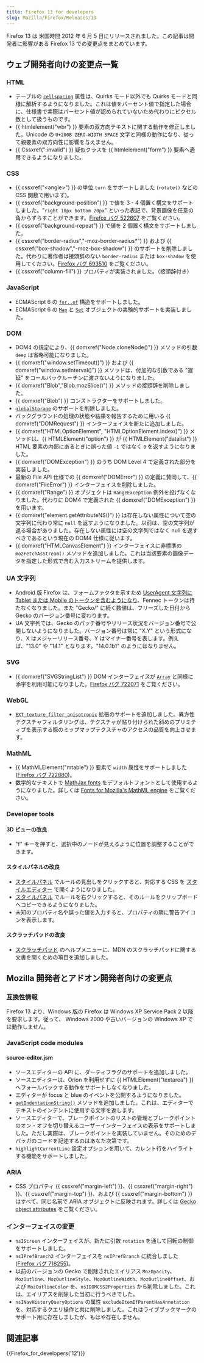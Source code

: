 ```yaml
---
title: Firefox 13 for developers
slug: Mozilla/Firefox/Releases/13
---
```


Firefox 13 は 米国時間 2012 年 6 月 5 日にリリースされました。この記事は開発者に影響がある Firefox 13 での変更点をまとめています。

## ウェブ開発者向けの変更点一覧

### HTML

- テーブルの [`cellspacing`](/ja/docs/Web/HTML/Element/table#cellspacing) 属性は、Quirks モード以外でも Quirks モードと同様に解析するようになりました。これは値をパーセント値で指定した場合に、仕様書で実際はパーセント値が認められていないため代わりにピクセル数として扱うものです。
- {{ htmlelement("wbr") }} 要素の双方向テキストに関する動作を修正しました。Unicode の `U+200B ZERO-WIDTH SPACE` 文字と同様の動作になり、従って親要素の双方向性に影響を与えません。
- {{ Cssxref(":invalid") }} 疑似クラスを {{ htmlelement("form") }} 要素へ適用できるようになりました。

### CSS

- {{ cssxref("&lt;angle&gt;") }} の単位 `turn` をサポートしました (`rotate()` などの CSS 関数で用います)。
- {{ cssxref("background-position") }} で値を 3 - 4 個置く構文をサポートしました。"`right 10px bottom 20px`" といった表記で、背景画像を任意の角からずらすことができます。[Firefox バグ 522607](https://bugzil.la/522607) をご覧ください。
- {{ cssxref("background-repeat") }} で値を 2 個置く構文をサポートしました。
- {{ cssxref("border-radius","-moz-border-radius*") }} および {{ cssxref("box-shadow","-moz-box-shadow") }} のサポートを削除しました。代わりに著作者は接頭辞のない `border-radius` または `box-shadow` を使用してください。[Firefox バグ 693510](https://bugzil.la/693510) をご覧ください。
- {{ cssxref("column-fill") }} プロパティが実装されました。（接頭辞付き）

### JavaScript

- ECMAScript 6 の [`for..of`](/ja/JavaScript/Reference/Statements/for...of) 構造をサポートしました。
- ECMAScript 6 の [`Map`](/ja/JavaScript/Reference/Global_Objects/Map) と [`Set`](/ja/JavaScript/Reference/Global_Objects/Set) オブジェクトの実験的サポートを実装しました。

### DOM

- DOM4 の規定により、{{ domxref("Node.cloneNode()") }} メソッドの引数 `deep` は省略可能になりました。
- {{ domxref("window.setTimeout()") }} および {{ domxref("window.setInterval()") }} メソッドは、付加的な引数である "遅延" をコールバックルーチンに渡さないようになりました。
- {{ domxref("Blob","Blob.mozSlice()") }} メソッドの接頭辞を削除しました。
- {{ domxref("Blob") }} コンストラクターをサポートしました。
- [`globalStorage`](/ja/DOM/Storage#globalStorage) のサポートを削除しました。
- バックグラウンドの処理の状態や結果を報告するために用いる {{ domxref("DOMRequest") }} インターフェイスを新たに追加しました。
- {{ domxref("HTMLOptionElement", "HTMLOptionElement.index()") }} メソッドは、{{ HTMLElement("option") }} が {{ HTMLElement("datalist") }} HTML 要素の内部にあるときに誤った値 `-1` ではなく `0` を返すようになりました。
- {{ domxref("DOMException") }} のうち DOM Level 4 で定義された部分を実装しました。
- 最新の File API 仕様での {{ domxref("DOMError") }} の定義に賛同して、{{ domxref("FileError") }} インターフェイスを削除しました。
- {{ domxref("Range") }} オブジェクトは `RangeException` 例外を投げなくなりました。代わりに DOM4 で定義された {{ domxref("DOMException") }} を用います。
- {{ domxref("element.getAttributeNS()") }} は存在しない属性について空の文字列に代わり常に `null` を返すようになりました。以前は、空の文字列が返る場合がありました。存在しない属性には空の文字列ではなく null を返すべきであるという現在の DOM4 仕様に従います。
- {{ domxref("HTMLCanvasElement") }} インターフェイスに非標準の `mozFetchAsStream()` メソッドを追加しました。これは当該要素の画像データを指定した形式で含む入力ストリームを提供します。

### UA 文字列

- Android 版 Firefox は、フォームファクタを示すため [UserAgent 文字列に Tablet または Mobile のトークンを含むようになり](/ja/Gecko_user_agent_string_reference#Mobile_and_Tablet_indicators)、Fennec トークンは持たなくなりました。また "Gecko/" に続く数値は、フリーズした日付から Gecko のバージョン番号に変わります。
- UA 文字列では、Gecko のパッチ番号やリリース状況をバージョン番号で公開しないようになりました。バージョン番号は常に "X.Y" という形式になり、X はメジャーリリース番号、Y はマイナー番号を表します。例えば、"13.0" や "14.1" となります。"14.0.1b1" のようにはなりません。

### SVG

- {{ domxref("SVGStringList") }} DOM インターフェイスが [`Array`](/ja/JavaScript/Reference/Global_Objects/Array) と同様に添字を利用可能になりました。[Firefox バグ 722071](https://bugzil.la/722071) をご覧ください。

### WebGL

- [`EXT_texture_filter_anisotropic`](/ja/WebGL/Using_Extensions#EXT_texture_filter_anisotropic) 拡張のサポートを追加しました。異方性テクスチャフィルタリングは、テクスチャが貼り付けられた斜めのプリミティブを表示する際のミップマップテクスチャのアクセスの品質を向上させます。

### MathML

- {{ MathMLElement("mtable") }} 要素で `width` 属性をサポートしました ([Firefox バグ 722880](https://bugzil.la/722880))。
- 数学的なテキストで [MathJax fonts](http://cdn.mathjax.org/mathjax/latest/fonts/HTML-CSS/TeX/otf/) をデフォルトフォントとして使用するようになりました。詳しくは [Fonts for Mozilla's MathML engine](/ja/Mozilla_MathML_Project/Fonts) をご覧ください。

### Developer tools

#### 3D ビューの改良

- "f" キーを押すと、選択中のノードが見えるように位置を調整することができます。

#### スタイルパネルの改良

- [スタイルパネル](/ja/Tools/Page_Inspector/Style_panel) でルールの見出しをクリックすると、対応する CSS を [スタイルエディター](/ja/Tools/Style_Editor) で開くようになりました。
- [スタイルパネル](/ja/Tools/Page_Inspector/Style_panel) でルールを右クリックすると、そのルールをクリップボードへコピーできるようになりました。
- 未知のプロパティ名や誤った値を入力すると、プロパティの隣に警告アイコンを表示します。

#### スクラッチパッドの改良

- [スクラッチパッド](/ja/Tools/Scratchpad) のヘルプメニューに、MDN のスクラッチパッドに関する文書を開くための項目を追加しました。

## Mozilla 開発者とアドオン開発者向けの変更点

### 互換性情報

Firefox 13 より、Windows 版の Firefox は Windows XP Service Pack 2 以降を要求します。従って、 Windows 2000 や古いバージョンの Windows XP では動作しません。

### JavaScript code modules

#### source-editor.jsm

- ソースエディターの API に、ダーティフラグのサポートを追加しました。
- ソースエディターは、Orion を利用せずに {{ HTMLElement("textarea") }} へフォールバックする動作をサポートしなくなりました。
- エディターが focus と blue のイベントを公開するようになりました。
- [`getIndentationString()`](/ja/JavaScript_code_modules/source-editor.jsm#getIndentationString%28%29) メソッドを追加しました。これは、エディターでテキストのインデントに使用する文字を返します。
- ソースエディターで、ブレークポイントのリストの管理とブレークポイントのオン・オフを切り替えるユーザーインターフェイスの表示をサポートしました。ただし実際は、ブレークポイントを実装していません。そのためのデバッガのコードを記述するのはあなた次第です。
- `highlightCurrentLine` 設定オプションを用いて、カレント行をハイライトする機能をサポートしました。

### ARIA

- CSS プロパティ {{ cssxref("margin-left") }}、{{ cssxref("margin-right") }}、{{ cssxref("margin-top") }}、および {{ cssxref("margin-bottom") }} はすべて、同じ名前で ARIA オブジェクトに反映されます。詳しくは [Gecko object attributes](/ja/Accessibility/AT-APIs/Gecko/Attrs) をご覧ください。

### インターフェイスの変更

- `nsIScreen` インターフェイスが、新たに引数 `rotation` を通して回転の制御をサポートしました。
- `nsIPrefBranch2` インターフェイスを `nsIPrefBranch` に統合しました ([Firefox バグ 718255](https://bugzil.la/718255))。
- 以前のバージョンの Gecko で削除されたエイリアス `MozOpacity`、`MozOutline`、`MozOutlineStyle`、`MozOutlineWidth`、`MozOutlineOffset`、および `MozOutlineColor` を、`nsIDOMCSS2Properties` から削除しました。これは、エイリアスを削除した当初に行うべきでした。
- `nsINavHistoryQueryOptions` の属性 `excludeItemIfParentHasAnnotation` を、対応するクエリ操作と共に削除しました。これはライブブックマークのサポート用に存在しましたが、もはや存在しません。

## 関連記事

{{Firefox_for_developers('12')}}

